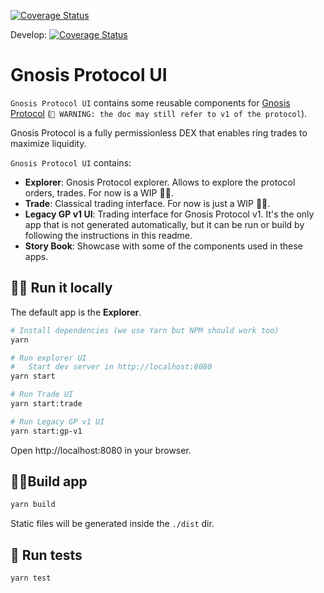 [![Coverage Status](https://coveralls.io/repos/github/gnosis/gp-v1/badge.svg?branch=master)](https://coveralls.io/github/gnosis/gp-v1?branch=master)

Develop:
[![Coverage Status](https://coveralls.io/repos/github/gnosis/gp-v1/badge.svg?branch=develop)](https://coveralls.io/github/gnosis/gp-v1?branch=develop)

# Gnosis Protocol UI

`Gnosis Protocol UI` contains some reusable components for [Gnosis Protocol](https://docs.gnosis.io/protocol) (`🚨 WARNING: the doc may still refer to v1 of the protocol`).

Gnosis Protocol is a fully permissionless DEX that enables ring trades to maximize liquidity.

`Gnosis Protocol UI` contains:

- **Explorer**: Gnosis Protocol explorer. Allows to explore the protocol orders, trades. For now is a WIP 👷‍♀️.
- **Trade**: Classical trading interface. For now is just a WIP 👷‍♀️. 
- **Legacy GP v1 UI**: Trading interface for Gnosis Protocol v1. It's the only app that is not generated automatically, but it can be run or build by following the instructions in this readme.
- **Story Book**: Showcase with some of the components used in these apps.


## 🏃‍♀️ Run it locally

The default app is the **Explorer**.

```bash
# Install dependencies (we use Yarn but NPM should work too)
yarn

# Run explorer UI
#   Start dev server in http://localhost:8080
yarn start

# Run Trade UI
yarn start:trade

# Run Legacy GP v1 UI
yarn start:gp-v1
```

Open http://localhost:8080 in your browser.


## 👷‍♀️Build app

```bash
yarn build
```

Static files will be generated inside the `./dist` dir.

## 🧪 Run tests

```bash
yarn test
```
